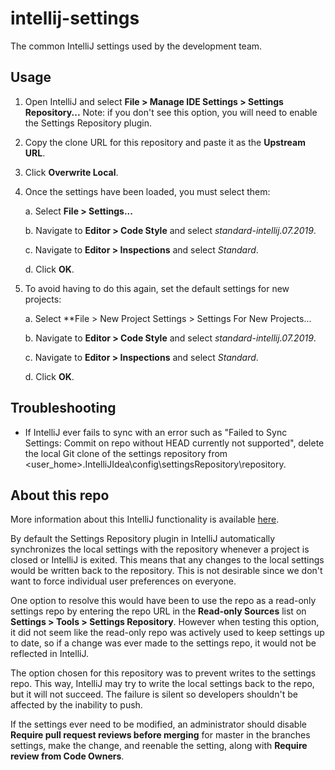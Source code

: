 # intellij-settings
The common IntelliJ settings used by the development team.


## Usage
1. Open IntelliJ and select **File > Manage IDE Settings > Settings Repository...**
   Note: if you don't see this option, you will need to enable the Settings Repository plugin.
   
2. Copy the clone URL for this repository and paste it as the **Upstream URL**.

3. Click **Overwrite Local**.

4. Once the settings have been loaded, you must select them:

   a. Select **File > Settings...**

   b. Navigate to **Editor > Code Style** and select *standard-intellij.07.2019*.

   c. Navigate to **Editor > Inspections** and select *Standard*.
   
   d. Click **OK**.
   
5. To avoid having to do this again, set the default settings for new projects:

   a. Select **File > New Project Settings > Settings For New Projects...
   
   b. Navigate to **Editor > Code Style** and select *standard-intellij.07.2019*.

   c. Navigate to **Editor > Inspections** and select *Standard*.
   
   d. Click **OK**.


## Troubleshooting
- If IntelliJ ever fails to sync with an error such as "Failed to Sync Settings: Commit on repo without HEAD currently not supported", delete the local Git clone of the settings repository from
<user_home>\.IntelliJIdea<version>\config\settingsRepository\repository.


## About this repo
More information about this IntelliJ functionality is available [here](https://www.jetbrains.com/help/idea/sharing-your-ide-settings.html#settings-repository).

By default the Settings Repository plugin in IntelliJ automatically synchronizes the local settings
with the repository whenever a project is closed or IntelliJ is exited. This means that any changes
to the local settings would be written back to the repository. This is not desirable 
since we don't want to force individual user preferences on everyone.

One option to resolve this would have been to use the repo as a read-only settings repo by entering
the repo URL in the **Read-only Sources** list on **Settings > Tools > Settings Repository**. However
when testing this option, it did not seem like the read-only repo was actively used to keep settings
up to date, so if a change was ever made to the settings repo, it would not be reflected in IntelliJ.

The option chosen for this repository was to prevent writes to the settings repo. This way, IntelliJ
may try to write the local settings back to the repo, but it will not succeed. The failure is silent
so developers shouldn't be affected by the inability to push.

If the settings ever need to be modified, an administrator should disable **Require pull request 
reviews before merging** for master in the branches settings, make the change, and reenable the
setting, along with **Require review from Code Owners**.